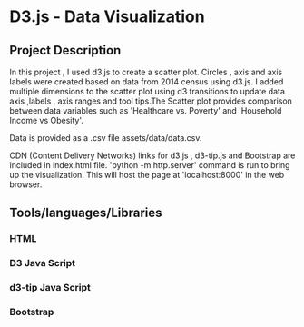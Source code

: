 
# D3.js - Data Visualization

## Project Description

In this project , I used d3.js to create a scatter plot. Circles , axis and axis labels were created based on data from 2014 census using d3.js. I added multiple dimensions to the scatter plot using d3 transitions to update data axis ,labels , axis ranges and tool tips.The Scatter plot provides comparison between data variables such as 'Healthcare vs. Poverty' and 'Household Income vs Obesity'.

Data is provided as a .csv file assets/data/data.csv.

CDN (Content Delivery Networks) links for d3.js , d3-tip.js and Bootstrap are included in index.html file.
'python -m http.server' command is run to bring up the visualization. This will host the page at 'localhost:8000' in the web browser.

## Tools/languages/Libraries

### HTML
### D3 Java Script
### d3-tip Java Script
### Bootstrap

